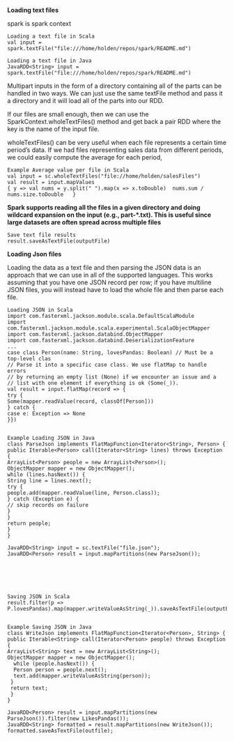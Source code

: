 ****Loading text files****

spark is spark context

    Loading a text file in Scala
    val input = spark.textFile("file:///home/holden/repos/spark/README.md")

    Loading a text file in Java
    JavaRDD<String> input = spark.textFile("file:///home/holden/repos/spark/README.md")


Multipart inputs in the form of a directory containing all of the parts can be handled in two ways. We can just use the same textFile method and pass it a directory and it will load all of the parts into our RDD.

If our files are small enough, then we can use the SparkContext.wholeTextFiles() method and get back a pair RDD where the key is the name of the input file.

wholeTextFiles() can be very useful when each file represents a certain time period’s data. If we had files representing sales data from different periods, we could easily compute the average for each period,

    Example Average value per file in Scala
    val input = sc.wholeTextFiles("file://home/holden/salesFiles")
    val result = input.mapValues 
    { y => val nums = y.split(" ").map(x => x.toDouble)  nums.sum / nums.size.toDouble   }

**Spark supports reading all the files in a given directory and doing wildcard expansion on the input (e.g., part-*.txt). This is useful since large datasets are often spread across multiple files**

    Save text file results
    result.saveAsTextFile(outputFile)


****Loading Json files****

Loading the data as a text file and then parsing the JSON data is an approach that we can use in all of the supported languages. This works assuming that you have one JSON record per row; if you have multiline JSON files, you will instead have to load the whole file and then parse each file.


    Loading JSON in Scala
    import com.fasterxml.jackson.module.scala.DefaultScalaModule
    import com.fasterxml.jackson.module.scala.experimental.ScalaObjectMapper
    import com.fasterxml.jackson.databind.ObjectMapper
    import com.fasterxml.jackson.databind.DeserializationFeature
    ...
    case class Person(name: String, lovesPandas: Boolean) // Must be a top-level clas
    // Parse it into a specific case class. We use flatMap to handle errors
    // by returning an empty list (None) if we encounter an issue and a
    // list with one element if everything is ok (Some(_)).
    val result = input.flatMap(record => {
    try {
    Some(mapper.readValue(record, classOf[Person]))
    } catch {
    case e: Exception => None
    }})


    Example Loading JSON in Java
    class ParseJson implements FlatMapFunction<Iterator<String>, Person> {
    public Iterable<Person> call(Iterator<String> lines) throws Exception {
    ArrayList<Person> people = new ArrayList<Person>();
    ObjectMapper mapper = new ObjectMapper();
    while (lines.hasNext()) {
    String line = lines.next();
    try {
    people.add(mapper.readValue(line, Person.class));
    } catch (Exception e) {
    // skip records on failure
    }
    }
    return people;
    }
    }

    JavaRDD<String> input = sc.textFile("file.json");
    JavaRDD<Person> result = input.mapPartitions(new ParseJson());






    Saving JSON in Scala
    result.filter(p => P.lovesPandas).map(mapper.writeValueAsString(_)).saveAsTextFile(outputFile)


    Example Saving JSON in Java
    class WriteJson implements FlatMapFunction<Iterator<Person>, String> {
    public Iterable<String> call(Iterator<Person> people) throws Exception {
    ArrayList<String> text = new ArrayList<String>();
    ObjectMapper mapper = new ObjectMapper();
      while (people.hasNext()) {
      Person person = people.next();
      text.add(mapper.writeValueAsString(person));
     }
     return text;
     }
    }
    
    JavaRDD<Person> result = input.mapPartitions(new ParseJson()).filter(new LikesPandas());
    JavaRDD<String> formatted = result.mapPartitions(new WriteJson());
    formatted.saveAsTextFile(outfile);

